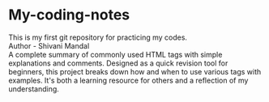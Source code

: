 # My-coding-notes
This is my first git repository for practicing my codes.
<br>
Author - Shivani Mandal
<br>
A complete summary of commonly used HTML tags with simple explanations and comments. Designed as a quick revision tool for beginners, this project breaks down how and when to use various tags with examples. It's both a learning resource for others and a reflection of my understanding.  
